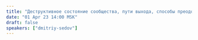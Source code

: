 ```yaml
---
title: "Деструктивное состояние сообщества, пути выхода, способы преодоления"
date: "01 Apr 23 14:00 MSK"
draft: false
speakers: ["dmitriy-sedov"]
---
```

